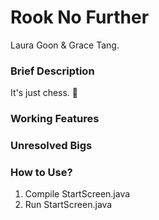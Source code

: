 # Rook No Further
Laura Goon &amp; Grace Tang.

### Brief Description
It's just chess. :clap:

### Working Features

### Unresolved Bigs

### How to Use?
1. Compile StartScreen.java
2. Run StartScreen.java
